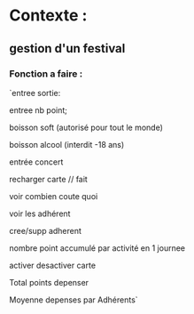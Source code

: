 # Contexte :

## gestion d'un festival


### Fonction a faire :


`entree sortie:


entree nb point;


boisson soft (autorisé pour tout le monde)


boisson alcool (interdit -18 ans)


entrée concert


recharger carte // fait 


voir combien coute quoi


voir les adhérent


cree/supp adherent


nombre point accumulé par activité en 1 journee


activer desactiver carte

Total points depenser 

Moyenne depenses par Adhérents`
